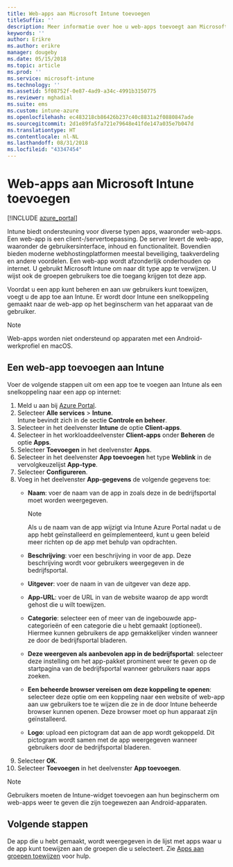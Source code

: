 ```yaml
---
title: Web-apps aan Microsoft Intune toevoegen
titleSuffix: ''
description: Meer informatie over hoe u web-apps toevoegt aan Microsoft Intune.
keywords: ''
author: Erikre
ms.author: erikre
manager: dougeby
ms.date: 05/15/2018
ms.topic: article
ms.prod: ''
ms.service: microsoft-intune
ms.technology: ''
ms.assetid: 5f08752f-0e87-4ad9-a34c-4991b3150775
ms.reviewer: mghadial
ms.suite: ems
ms.custom: intune-azure
ms.openlocfilehash: ec483218cb86426b237c40c8831a2f0880847ade
ms.sourcegitcommit: 2d1e89fa5fa721e79648e41fde147a035e7b047d
ms.translationtype: HT
ms.contentlocale: nl-NL
ms.lasthandoff: 08/31/2018
ms.locfileid: "43347454"
---
```

# <a name="add-web-apps-to-microsoft-intune"></a>Web-apps aan Microsoft Intune toevoegen

[!INCLUDE [azure_portal](./includes/azure_portal.md)]

Intune biedt ondersteuning voor diverse typen apps, waaronder web-apps. Een web-app is een client-/servertoepassing. De server levert de web-app, waaronder de gebruikersinterface, inhoud en functionaliteit. Bovendien bieden moderne webhostingplatformen meestal beveiliging, taakverdeling en andere voordelen. Een web-app wordt afzonderlijk onderhouden op internet. U gebruikt Microsoft Intune om naar dit type app te verwijzen. U wijst ook de groepen gebruikers toe die toegang krijgen tot deze app. 

Voordat u een app kunt beheren en aan uw gebruikers kunt toewijzen, voegt u de app toe aan Intune. Er wordt door Intune een snelkoppeling gemaakt naar de web-app op het beginscherm van het apparaat van de gebruiker.

> [!Note]
> Web-apps worden niet ondersteund op apparaten met een Android-werkprofiel en macOS.

## <a name="add-a-web-app-to-intune"></a>Een web-app toevoegen aan Intune
Voer de volgende stappen uit om een app toe te voegen aan Intune als een snelkoppeling naar een app op internet:

1. Meld u aan bij [Azure Portal](https://portal.azure.com).
2. Selecteer **Alle services** > **Intune**.  
    Intune bevindt zich in de sectie **Controle en beheer**.
3. Selecteer in het deelvenster **Intune** de optie **Client-apps**.
4. Selecteer in het workloaddeelvenster **Client-apps** onder **Beheren** de optie **Apps**.
5. Selecteer **Toevoegen** in het deelvenster **Apps**.
6. Selecteer in het deelvenster **App toevoegen** het type **Weblink** in de vervolgkeuzelijst **App-type**.
7. Selecteer **Configureren**.
8. Voeg in het deelvenster **App-gegevens** de volgende gegevens toe:
    - **Naam**: voer de naam van de app in zoals deze in de bedrijfsportal moet worden weergegeven. 
    
        > [!NOTE]
        > Als u de naam van de app wijzigt via Intune Azure Portal nadat u de app hebt geïnstalleerd en geïmplementeerd, kunt u geen beleid meer richten op de app met behulp van opdrachten.
    
    - **Beschrijving**: voer een beschrijving in voor de app. Deze beschrijving wordt voor gebruikers weergegeven in de bedrijfsportal.
    - **Uitgever**: voer de naam in van de uitgever van deze app.
    - **App-URL**: voer de URL in van de website waarop de app wordt gehost die u wilt toewijzen.
    - **Categorie**: selecteer een of meer van de ingebouwde app-categorieën of een categorie die u hebt gemaakt (optioneel). Hiermee kunnen gebruikers de app gemakkelijker vinden wanneer ze door de bedrijfsportal bladeren.
    - **Deze weergeven als aanbevolen app in de bedrijfsportal**: selecteer deze instelling om het app-pakket prominent weer te geven op de startpagina van de bedrijfsportal wanneer gebruikers naar apps zoeken.
    - **Een beheerde browser vereisen om deze koppeling te openen**: selecteer deze optie om een koppeling naar een website of web-app aan uw gebruikers toe te wijzen die ze in de door Intune beheerde browser kunnen openen. Deze browser moet op hun apparaat zijn geïnstalleerd.
    - **Logo**: upload een pictogram dat aan de app wordt gekoppeld. Dit pictogram wordt samen met de app weergegeven wanneer gebruikers door de bedrijfsportal bladeren.
9. Selecteer **OK**.
10. Selecteer **Toevoegen** in het deelvenster **App toevoegen**.

> [!Note]
> Gebruikers moeten de Intune-widget toevoegen aan hun beginscherm om web-apps weer te geven die zijn toegewezen aan Android-apparaten.

## <a name="next-steps"></a>Volgende stappen

De app die u hebt gemaakt, wordt weergegeven in de lijst met apps waar u de app kunt toewijzen aan de groepen die u selecteert. Zie [Apps aan groepen toewijzen](apps-deploy.md) voor hulp. 
